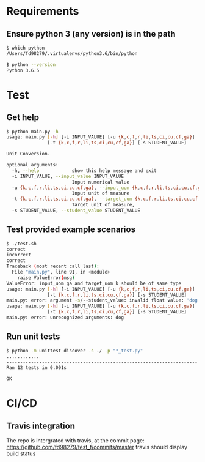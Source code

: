 # Requirements
## Ensure python 3 (any version) is in the path
```bash
$ which python
/Users/fd98279/.virtualenvs/python3.6/bin/python

$ python --version
Python 3.6.5
```

# Test
## Get help
```bash
$ python main.py -h
usage: main.py [-h] [-i INPUT_VALUE] [-u {k,c,f,r,li,ts,ci,cu,cf,ga}]
               [-t {k,c,f,r,li,ts,ci,cu,cf,ga}] [-s STUDENT_VALUE]

Unit Conversion.

optional arguments:
  -h, --help            show this help message and exit
  -i INPUT_VALUE, --input_value INPUT_VALUE
                        Input numerical value
  -u {k,c,f,r,li,ts,ci,cu,cf,ga}, --input_uom {k,c,f,r,li,ts,ci,cu,cf,ga}
                        Input unit of measure
  -t {k,c,f,r,li,ts,ci,cu,cf,ga}, --target_uom {k,c,f,r,li,ts,ci,cu,cf,ga}
                        Target unit of measure,
  -s STUDENT_VALUE, --student_value STUDENT_VALUE
```

## Test provided example scenarios
```bash
$ ./test.sh
correct
incorrect
correct
Traceback (most recent call last):
  File "main.py", line 91, in <module>
    raise ValueError(msg)
ValueError: input_uom ga and target_uom k should be of same type
usage: main.py [-h] [-i INPUT_VALUE] [-u {k,c,f,r,li,ts,ci,cu,cf,ga}]
               [-t {k,c,f,r,li,ts,ci,cu,cf,ga}] [-s STUDENT_VALUE]
main.py: error: argument -s/--student_value: invalid float value: 'dog'
usage: main.py [-h] [-i INPUT_VALUE] [-u {k,c,f,r,li,ts,ci,cu,cf,ga}]
               [-t {k,c,f,r,li,ts,ci,cu,cf,ga}] [-s STUDENT_VALUE]
main.py: error: unrecognized arguments: dog
```

## Run unit tests
```bash
$ python -m unittest discover -s ./ -p "*_test.py"
............
----------------------------------------------------------------------
Ran 12 tests in 0.001s

OK
```

# CI/CD

## Travis integration

The repo is intergrated with travis, at the commit page: https://github.com/fd98279/test_f/commits/master travis should display build status
